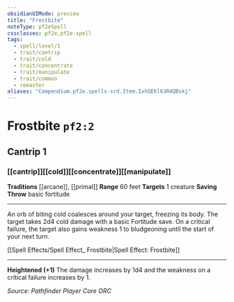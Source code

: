 ```yaml
---
obsidianUIMode: preview
title: "Frostbite"
noteType: pf2eSpell
cssclasses: pf2e,pf2e-spell
tags:
  - spell/level/1
  - trait/cantrip
  - trait/cold
  - trait/concentrate
  - trait/manipulate
  - trait/common
  - remaster
aliases: "Compendium.pf2e.spells-srd.Item.IxhGEKl63R4QBvkj" 
---
```

# Frostbite  `pf2:2`  
## Cantrip 1
### [[cantrip]][[cold]][[concentrate]][[manipulate]]
**Traditions** [[arcane]], [[primal]]
**Range** 60 feet
**Targets** 1 creature
**Saving Throw** basic fortitude
* * * 
An orb of biting cold coalesces around your target, freezing its body. The target takes 2d4 cold damage with a basic Fortitude save. On a critical failure, the target also gains weakness 1 to bludgeoning until the start of your next turn.

[[Spell Effects/Spell Effect_ Frostbite|Spell Effect: Frostbite]]

* * *

**Heightened (+1)** The damage increases by 1d4 and the weakness on a critical failure increases by 1.

*Source: Pathfinder Player Core*
*ORC*